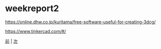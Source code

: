 # weekreport2

https://online.dhw.co.jp/kuritama/free-software-useful-for-creating-3dcg/

https://www.tinkercad.com/#/

[前](https://github.com/175B005/weekreport) | [次](https://github.com/175B005/weekreport3)
